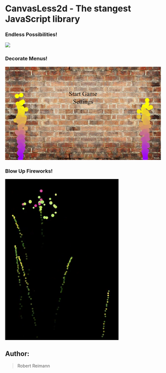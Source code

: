 # CanvasLess2d - The stangest JavaScript library

### Endless Possibilities!
![](images/fireworks3.gif)
### Decorate Menus!
![](images/fireworks2.PNG)
### Blow Up Fireworks!
![](images/fireworks1.PNG)

## Author: 
> Robert Reimann